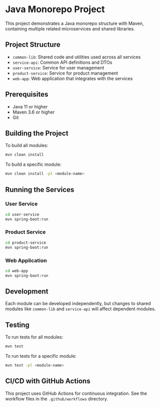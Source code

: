 # Java Monorepo Project

This project demonstrates a Java monorepo structure with Maven, containing multiple related microservices and shared libraries.

## Project Structure

- `common-lib`: Shared code and utilities used across all services
- `service-api`: Common API definitions and DTOs
- `user-service`: Service for user management
- `product-service`: Service for product management
- `web-app`: Web application that integrates with the services

## Prerequisites

- Java 11 or higher
- Maven 3.6 or higher
- Git

## Building the Project

To build all modules:

```bash
mvn clean install
```

To build a specific module:

```bash
mvn clean install -pl <module-name>
```

## Running the Services

### User Service

```bash
cd user-service
mvn spring-boot:run
```

### Product Service

```bash
cd product-service
mvn spring-boot:run
```

### Web Application

```bash
cd web-app
mvn spring-boot:run
```

## Development

Each module can be developed independently, but changes to shared modules like `common-lib` and `service-api` will affect dependent modules.

## Testing

To run tests for all modules:

```bash
mvn test
```

To run tests for a specific module:

```bash
mvn test -pl <module-name>
```

## CI/CD with GitHub Actions

This project uses GitHub Actions for continuous integration. See the workflow files in the `.github/workflows` directory.
